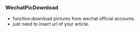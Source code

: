 ### WechatPicDownload
* function:download pictures from wechat official accounts.
* just need to insert url of your article.

